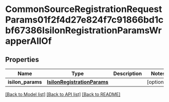 # CommonSourceRegistrationRequestParams01f2f4d27e824f7c91866bd1cbf67386IsilonRegistrationParamsWrapperAllOf


## Properties
Name | Type | Description | Notes
------------ | ------------- | ------------- | -------------
**isilon_params** | [**IsilonRegistrationParams**](IsilonRegistrationParams.md) |  | [optional] 

[[Back to Model list]](../README.md#documentation-for-models) [[Back to API list]](../README.md#documentation-for-api-endpoints) [[Back to README]](../README.md)


